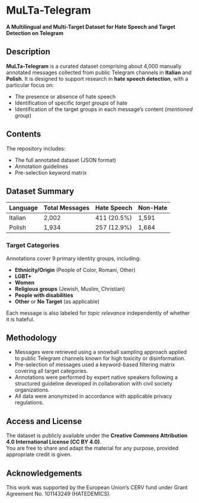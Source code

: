 # MuLTa-Telegram  
**A Multilingual and Multi-Target Dataset for Hate Speech and Target Detection on Telegram**

## Description

**MuLTa-Telegram** is a curated dataset comprising about 4,000 manually annotated messages collected from public Telegram channels in **Italian** and **Polish**. It is designed to support research in **hate speech detection**, with a particular focus on:
- The presence or absence of hate speech
- Identification of specific *target groups* of hate
- Identification of the target groups in each message’s content (*mentioned group*)

## Contents

The repository includes:
- The full annotated dataset (JSON format)
- Annotation guidelines
- Pre-selection keyword matrix

## Dataset Summary

| Language | Total Messages | Hate Speech | Non-Hate |
|----------|----------------|-------------|-----------|
| Italian  | 2,002          | 411 (20.5%) | 1,591     |
| Polish   | 1,934          | 257 (12.9%) | 1,684     |

### Target Categories
Annotations cover 9 primary identity groups, including:
- **Ethnicity/Origin** (People of Color, Romani, Other)
- **LGBT+**
- **Women**
- **Religious groups** (Jewish, Muslim, Christian)
- **People with disabilities**
- **Other** or **No Target** (as applicable)

Each message is also labeled for *topic relevance* independently of whether it is hateful.

## Methodology

- Messages were retrieved using a snowball sampling approach applied to public Telegram channels known for high toxicity or disinformation.
- Pre-selection of messages used a keyword-based filtering matrix covering all target categories.
- Annotations were performed by expert native speakers following a structured guideline developed in collaboration with civil society organizations.
- All data were anonymized in accordance with applicable privacy regulations.


## Access and License

The dataset is publicly available under the **Creative Commons Attribution 4.0 International License (CC BY 4.0)**.  
You are free to share and adapt the material for any purpose, provided appropriate credit is given.


## Acknowledgements

This work was supported by the European Union’s CERV fund under Grant Agreement No. 101143249 (HATEDEMICS).

